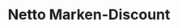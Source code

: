 ---
title: "Netto Marken-Discount"
url: /duesseldorf/netto-marken-discount-koblenzer-strasse/
shop: Supermarkt
---